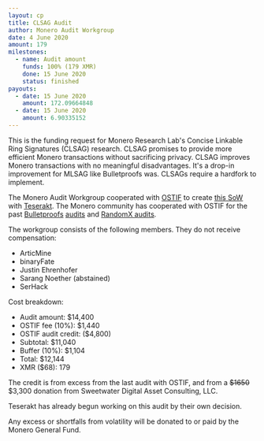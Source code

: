 ```yaml
---
layout: cp
title: CLSAG Audit
author: Monero Audit Workgroup
date: 4 June 2020
amount: 179
milestones:
  - name: Audit amount
    funds: 100% (179 XMR)
    done: 15 June 2020
    status: finished
payouts:
  - date: 15 June 2020
    amount: 172.09664848
  - date: 15 June 2020
    amount: 6.90335152
---
```


This is the funding request for Monero Research Lab's Concise Linkable Ring Signatures (CLSAG) research. CLSAG promises to provide more efficient Monero transactions without sacrificing privacy. CLSAG improves Monero transactions with no meaningful disadvantages. It's a drop-in improvement for MLSAG like Bulletproofs was. CLSAGs require a hardfork to implement.

The Monero Audit Workgroup cooperated with [OSTIF](https://ostif.org/) to create [this SoW](https://ia601504.us.archive.org/24/items/jp-ostif-clsag-signed/JP%20OSTIF%20CLSAG%20SIGNED.pdf) with [Teserakt](https://teserakt.io/). The Monero community has cooperated with OSTIF for the past [Bulletproofs](https://ostif.org/the-ostif-and-quarkslab-audit-of-monero-bulletproofs-is-complete-critical-bug-patched/) [audits](https://ostif.org/the-quarkslab-and-kudelski-security-audits-of-monero-bulletproofs-are-complete/) and [RandomX audits](https://ostif.org/four-audits-of-randomx-for-monero-and-arweave-have-been-completed-results/).

The workgroup consists of the following members. They do not receive compensation:

* ArticMine
* binaryFate
* Justin Ehrenhofer
* Sarang Noether (abstained)
* SerHack

Cost breakdown:

* Audit amount: $14,400
* OSTIF fee (10%): $1,440
* OSTIF audit credit: ($4,800)
* Subtotal: $11,040
* Buffer (10%): $1,104
* Total: $12,144
* XMR ($68): 179

The credit is from excess from the last audit with OSTIF, and from a ~~$1650~~ $3,300 donation from Sweetwater Digital Asset Consulting, LLC.

Teserakt has already begun working on this audit by their own decision.

Any excess or shortfalls from volatility will be donated to or paid by the Monero General Fund.